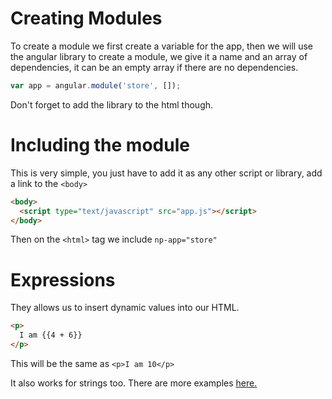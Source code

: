 # Creating Modules
To create a module we first create a variable for the app, then we will use the angular library to create a module, we give it a name and an array of dependencies, it can be an empty array if there are no dependencies.

```js
var app = angular.module('store', []);
```

Don't forget to add the library to the html though.

# Including the module
This is very simple, you just have to add it as any other script or library, add a link to the `<body>`

```html
<body>
  <script type="text/javascript" src="app.js"></script>
</body>
```

Then on the `<html>` tag we include `np-app="store"`

# Expressions
They allows us to insert dynamic values into our HTML.

```html
<p>
  I am {{4 + 6}}
</p>
```

This will be the same as `<p>I am 10</p>`

It also works for strings too. There are more examples [here.](http://docs.angularjs.org/guide/expression)
